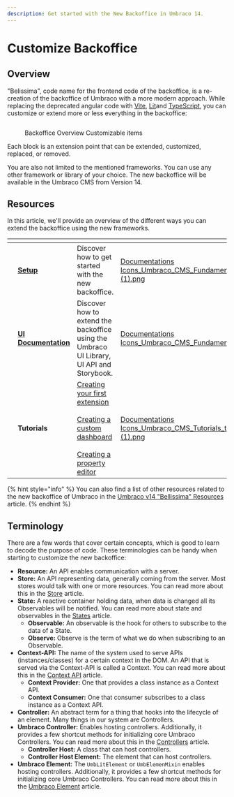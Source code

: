 ```yaml
---
description: Get started with the New Backoffice in Umbraco 14.
---
```


# Customize Backoffice

## Overview

"Belissima", code name for the frontend code of the backoffice, is a re-creation of the backoffice of Umbraco with a more modern approach. While replacing the deprecated angular code with [Vite](https://vitejs.dev/), [Lit](https://lit.dev/)and [TypeScript](https://www.typescriptlang.org/), you can customize or extend more or less everything in the backoffice:&#x20;

<figure><img src="../.gitbook/assets/backoffice-overview-customizations.png" alt=""><figcaption><p>Backoffice Overview Customizable items</p></figcaption></figure>

Each block is an extension point that can be extended, customized, replaced, or removed.

You are also not limited to the mentioned frameworks. You can use any other framework or library of your choice. The new backoffice will be available in the Umbraco CMS from Version 14.

## Resources

In this article, we'll provide an overview of the different ways you can extend the backoffice using the new frameworks.

<table data-view="cards"><thead><tr><th></th><th></th><th></th><th data-hidden data-card-cover data-type="files"></th><th data-hidden data-card-target data-type="content-ref"></th></tr></thead><tbody><tr><td></td><td><a href="development-flow/"><strong>Setup</strong></a></td><td>Discover how to get started with the new backoffice.</td><td><a href="../.gitbook/assets/Documentations Icons_Umbraco_CMS_Fundamentals_Setup (1).png">Documentations Icons_Umbraco_CMS_Fundamentals_Setup (1).png</a></td><td><a href="development-flow/">development-flow</a></td></tr><tr><td></td><td><a href="../ui-documentation.md"><strong>UI Documentation</strong></a></td><td>Discover how to extend the backoffice using the Umbraco UI Library, UI API and Storybook.</td><td><a href="../.gitbook/assets/Documentations Icons_Umbraco_CMS_Fundamentals_Design.png">Documentations Icons_Umbraco_CMS_Fundamentals_Design.png</a></td><td><a href="../ui-documentation.md">ui-documentation.md</a></td></tr><tr><td></td><td><strong>Tutorials</strong></td><td><a href="../tutorials/creating-a-basic-website/creating-your-first-template-and-content-node.md">Creating your first extension</a><br><br><a href="../tutorials/creating-a-custom-dashboard/">Creating a custom dashboard</a><br><br><a href="../tutorials/creating-a-property-editor/">Creating a property editor</a></td><td><a href="../.gitbook/assets/Documentations Icons_Umbraco_CMS_Tutorials_the_Starter_Kit (1).png">Documentations Icons_Umbraco_CMS_Tutorials_the_Starter_Kit (1).png</a></td><td></td></tr></tbody></table>

{% hint style="info" %}
You can also find a list of other resources related to the new backoffice of Umbraco in the [Umbraco v14 "Bellissima" Resources](https://github.com/umbraco/Umbraco.Packages/tree/main/bellissima) article.
{% endhint %}

## Terminology <a href="#terminology" id="terminology"></a>

There are a few words that cover certain concepts, which is good to learn to decode the purpose of code. These terminologies can be handy when starting to customize the new backoffice:

* **Resource:** An API enables communication with a server.
* **Store:** An API representing data, generally coming from the server. Most stores would talk with one or more resources. You can read more about this in the [Store](../backoffice-setup/working-with-data/store.md) article.
* **State:** A reactive container holding data, when data is changed all its Observables will be notified. You can read more about state and observables in the [States](../backoffice-setup/working-with-data/states.md) article.
  * **Observable:** An observable is the hook for others to subscribe to the data of a State.
  * **Observe:** Observe is the term of what we do when subscribing to an Observable.
* **Context-API:** The name of the system used to serve APIs (instances/classes) for a certain context in the DOM. An API that is served via the Context-API is called a Context. You can read more about this in the [Context API](../backoffice-setup/working-with-data/context-api.md) article.
  * **Context Provider:** One that provides a class instance as a Context API.
  * **Context Consumer:** One that consumer subscribes to a class instance as a Context API.
* **Controller:** An abstract term for a thing that hooks into the lifecycle of an element. Many things in our system are Controllers.
* **Umbraco Controller:** Enables hosting controllers. Additionally, it provides a few shortcut methods for initializing core Umbraco Controllers. You can read more about this in the [Controllers](../backoffice-setup/umbraco-element/controllers/) article.
  * **Controller Host:** A class that can host controllers.
  * **Controller Host Element:** The element that can host controllers.
* **Umbraco Element:** The `UmbLitElement` or `UmbElemenMixin` enables hosting controllers. Additionally, it provides a few shortcut methods for initializing core Umbraco Controllers. You can read more about this in the [Umbraco Element](../backoffice-setup/umbraco-element/README.md) article.
